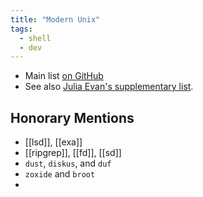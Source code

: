 ```yaml
---
title: "Modern Unix"
tags: 
  - shell
  - dev
---
```


- Main list [on GitHub](https://github.com/ibraheemdev/modern-unix)
- See also [Julia Evan's supplementary list](https://jvns.ca/blog/2022/04/12/a-list-of-new-ish--command-line-tools/).

## Honorary Mentions
- [[lsd]], [[exa]]
- [[ripgrep]], [[fd]], [[sd]]
- `dust`, `diskus`, and `duf`
- `zoxide` and `broot`
- 